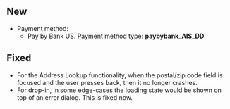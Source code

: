 [//]: # (This file will be used for the release notes on GitHub when publishing.)
[//]: # (Types of changes: `Breaking changes` `New` `Fixed` `Improved` `Changed` `Deprecated` `Removed`)
[//]: # (Example:)
[//]: # (## New)
[//]: # ( - New payment method)
[//]: # (## Changed)
[//]: # ( - DropIn service's package changed from `com.adyen.dropin` to `com.adyen.dropin.services`)
[//]: # (## Deprecated)
[//]: # ( - Configurations public constructor are deprecated, please use each Configuration's builder to make a Configuration object)

## New
- Payment method:
  - Pay by Bank US. Payment method type: **paybybank_AIS_DD**.

## Fixed
- For the Address Lookup functionality, when the postal/zip code field is focused and the user presses back, then it no longer crashes.
- For drop-in, in some edge-cases the loading state would be shown on top of an error dialog. This is fixed now.
